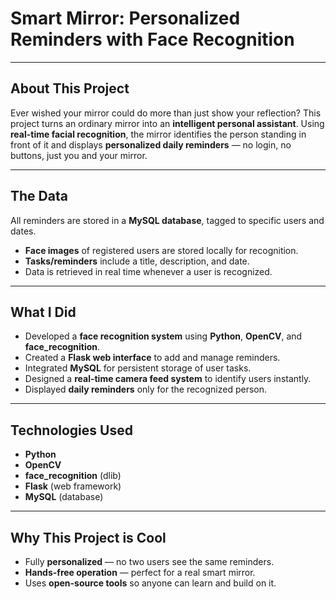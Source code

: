 # **Smart Mirror: Personalized Reminders with Face Recognition**

---

## **About This Project**

Ever wished your mirror could do more than just show your reflection? This project turns an ordinary mirror into an **intelligent personal assistant**. Using **real-time facial recognition**, the mirror identifies the person standing in front of it and displays **personalized daily reminders** — no login, no buttons, just you and your mirror.

---

## **The Data**

All reminders are stored in a **MySQL database**, tagged to specific users and dates.

* **Face images** of registered users are stored locally for recognition.
* **Tasks/reminders** include a title, description, and date.
* Data is retrieved in real time whenever a user is recognized.

---

## **What I Did**

* Developed a **face recognition system** using **Python**, **OpenCV**, and **face\_recognition**.
* Created a **Flask web interface** to add and manage reminders.
* Integrated **MySQL** for persistent storage of user tasks.
* Designed a **real-time camera feed system** to identify users instantly.
* Displayed **daily reminders** only for the recognized person.

---

## **Technologies Used**

* **Python**
* **OpenCV**
* **face\_recognition** (dlib)
* **Flask** (web framework)
* **MySQL** (database)

---

## **Why This Project is Cool**

* Fully **personalized** — no two users see the same reminders.
* **Hands-free operation** — perfect for a real smart mirror.
* Uses **open-source tools** so anyone can learn and build on it.
